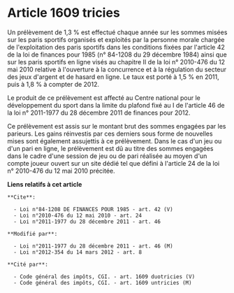 # Article 1609 tricies

Un prélèvement de 1,3 % est effectué chaque année sur les sommes misées sur les paris sportifs organisés et exploités par la
personne morale chargée de l'exploitation des paris sportifs dans les conditions fixées par l'article 42 de la loi de
finances pour 1985 (n° 84-1208 du 29 décembre 1984) ainsi que sur les paris sportifs en ligne visés au chapitre II de la loi
n° 2010-476 du 12 mai 2010 relative à l'ouverture à la concurrence et à la régulation du secteur des jeux d'argent et de
hasard en ligne. Le taux est porté à 1,5 % en 2011, puis à 1,8 % à compter de 2012. 

Le produit de ce prélèvement est affecté au Centre national pour le développement du sport dans la limite du plafond fixé au
I de l'article 46 de la loi n° 2011-1977 du 28 décembre 2011 de finances pour 2012. 

Ce prélèvement est assis sur le montant brut des sommes engagées par les parieurs. Les gains réinvestis par ces derniers sous
forme de nouvelles mises sont également assujettis à ce prélèvement. Dans le cas d'un jeu ou d'un pari en ligne, le
prélèvement est dû au titre des sommes engagées dans le cadre d'une session de jeu ou de pari réalisée au moyen d'un compte
joueur ouvert sur un site dédié tel que défini à l'article 24 de la loi n° 2010-476 du 12 mai 2010 précitée.

**Liens relatifs à cet article**

	**Cite**:

	  - Loi n°84-1208 DE FINANCES POUR 1985 - art. 42 (V)
	  - Loi n°2010-476 du 12 mai 2010 - art. 24
	  - Loi n°2011-1977 du 28 décembre 2011 - art. 46

	**Modifié par**:

	  - Loi n°2011-1977 du 28 décembre 2011 - art. 46 (M)
	  - Loi n°2012-354 du 14 mars 2012 - art. 8

	**Cité par**:

	  - Code général des impôts, CGI. - art. 1609 duotricies (V)
	  - Code général des impôts, CGI. - art. 1609 untricies (M)
